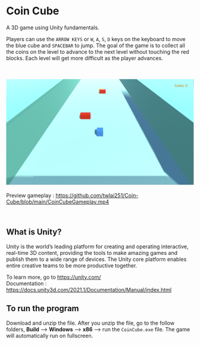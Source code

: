 # Coin Cube
A 3D game using Unity fundamentals.
 
Players can use the `ARROW KEYS` or `W`, `A`, `S`, `D` keys on the keyboard to move the blue cube and `SPACEBAR` to jump. The goal of the game is to collect all the coins on the level to advance to the next level without touching the red blocks. Each level will get more difficult as the player advances.

<br><br>
![Gameplay](https://github.com/twlai251/Coin-Cube/blob/main/Capture.PNG)
<br><br>
Preview gameplay : https://github.com/twlai251/Coin-Cube/blob/main/CoinCubeGameplay.mp4

<br>

## What is Unity?

Unity is the world’s leading platform for creating and operating interactive, real-time 3D content, providing the tools to make amazing games and publish them to a wide range of devices. The Unity core platform enables entire creative teams to be more productive together.

To learn more, go to https://unity.com/
<br>
Documentation : https://docs.unity3d.com/2021.1/Documentation/Manual/index.html

## To run the program

Download and unzip the file. After you unzip the file, go to the follow folders, **Build** --> **Windows** --> **x86** --> run the `CoinCube.exe` file.
The game will automatically run on fullscreen.
